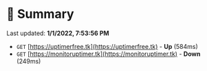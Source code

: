 # 📖 Summary
Last updated: **1/1/2022, 7:53:56 PM**

- `GET` [https://uptimerfree.tk](https://uptimerfree.tk) - **Up** (584ms)
- `GET` [https://monitoruptimer.tk](https://monitoruptimer.tk) - **Down** (249ms)
